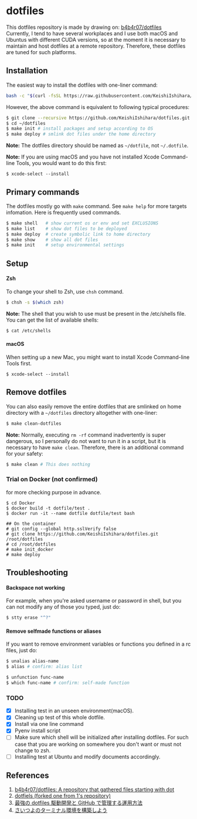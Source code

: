 # dotfiles
This dotfiles repository is made by drawing on: [b4b4r07/dotfiles](https://github.com/b4b4r07/dotfiles)  
Currently, I tend to have several workplaces and I use both macOS and Ubuntus with different CUDA versions, so at the moment it is necessary to maintain and host dotfiles at a remote repository. Therefore, these dotfiles are tuned for such platforms.  


## Installation
The easiest way to install the dotfiles with one-liner command:
```bash
bash -c "$(curl -fsSL https://raw.githubusercontent.com/KeishiIshihara/dotfiles/master/etc/init/install)" -s init
```
However, the above command is equivalent to following typical procedures: 
```bash
$ git clone --recursive https://github.com/KeishiIshihara/dotfiles.git ~/dotfiles
$ cd ~/dotfiles
$ make init # install packages and setup according to OS
$ make deploy # smlink dot files under the home directory 
```

**Note:** The dotfiles directory should be named as `~/dotfile`, not `~/.dotfile`.  

**Note:** If you are using macOS and you have not installed Xcode Command-line Tools, you would want to do this first:  
```terminal.app
$ xcode-select --install
```

## Primary commands
The dotfiles mostly go with `make` command. See `make help` for more targets infomation. Here is frequently used commands.
```bash
$ make shell   # show current os or env and set EXCLUSIONS
$ make list    # show dot files to be deployed
$ make deploy  # create symbolic link to home directory
$ make show    # show all dot files
$ make init    # setup environmental settings
```

## Setup
#### Zsh
To change your shell to Zsh, use `chsh` command.
```bash
$ chsh -s $(which zsh)
```
**Note:** The shell that you wish to use must be present in the /etc/shells file. You can get the list of available shells:
```bash
$ cat /etc/shells
```

#### macOS
When setting up a new Mac, you might want to install Xcode Command-line Tools first.
```terminal.app
$ xcode-select --install
```
## Remove dotfiles
You can also easily remove the entire dotfiles that are smlinked on home directory with a `~/dotfiles` directory altogether with one-liner:
```bash
$ make clean-dotfiles
```

**Note:** Normally, executing `rm -rf` command inadvertently is super dangerous, so I personally do not want to run it in a script, but it is necessary to have `make clean`. Therefore, there is an additional command for your safety:
```bash
$ make clean # This does nothing
```

### Trial on Docker (not confirmed)
for more checking purpose in advance.
```
$ cd Docker
$ docker build -t dotfile/test .
$ docker run -it --name dotfile dotfile/test bash

## On the container
# git config --global http.sslVerify false
# git clone https://github.com/KeishiIshihara/dotfiles.git /root/dotfiles
# cd /root/dotfiles
# make init_docker
# make deploy
```

## Troubleshooting 
#### Backspace not working 
For example, when you're asked username or password in shell, but you can not modify any of those you typed, just do:
```bash
$ stty erase "^?"
```

#### Remove selfmade functions or aliases
If you want to remove environment variables or functions you defined in a rc files, just do:
```bash
$ unalias alias-name
$ alias # confirm: alias list

$ unfunction func-name
$ which func-name # confirm: self-made function
```

### TODO
- [x] Installing test in an unseen environment(macOS).
- [x] Cleaning up test of this whole dotfile. 
- [x] Install via one line command
- [x] Pyenv install script
- [ ] Make sure which shell will be initialized after installing dotfiles. For such case that you are working on somewhere you don't want or must not change to zsh.
- [ ] Installing test at Ubuntu and modify documents accordingly.

## References
1. [b4b4r07/dotfiles: A repository that gathered files starting with dot](https://github.com/b4b4r07/dotfiles)
2. [dotfiels (forked one from 1's repository)](https://github.com/amien8/dotfiles-b4b4r07)
3. [最強の dotfiles 駆動開発と GitHub で管理する運用方法](https://qiita.com/b4b4r07/items/b70178e021bef12cd4a2)
4. [さいつよのターミナル環境を構築しよう](https://qiita.com/b4b4r07/items/09815eda8ef72e0b472e)

